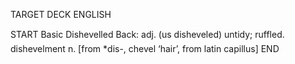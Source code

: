 TARGET DECK
ENGLISH

START
Basic
Dishevelled
Back: adj. (us disheveled) untidy; ruffled.  dishevelment n. [from *dis-, chevel ‘hair’, from latin capillus]
END
